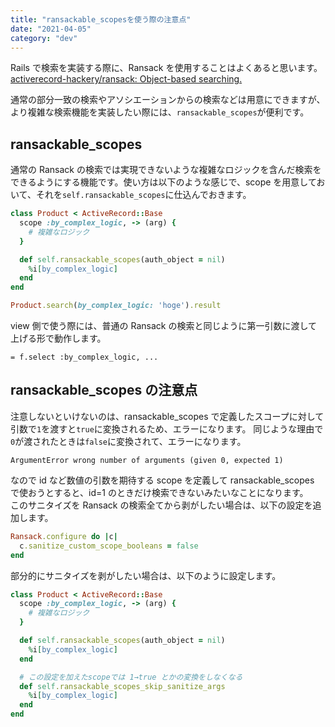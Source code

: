 ```yaml
---
title: "ransackable_scopesを使う際の注意点"
date: "2021-04-05"
category: "dev"
---
```


Rails で検索を実装する際に、Ransack を使用することはよくあると思います。
[activerecord-hackery/ransack: Object-based searching.](https://github.com/activerecord-hackery/ransack)

通常の部分一致の検索やアソシエーションからの検索などは用意にできますが、より複雑な検索機能を実装したい際には、`ransackable_scopes`が便利です。

## ransackable_scopes

通常の Ransack の検索では実現できないような複雑なロジックを含んだ検索をできるようにする機能です。使い方は以下のような感じで、scope を用意しておいて、それを`self.ransackable_scopes`に仕込んでおきます。

```rb:product.rb
class Product < ActiveRecord::Base
  scope :by_complex_logic, -> (arg) {
    # 複雑なロジック
  }

  def self.ransackable_scopes(auth_object = nil)
    %i[by_complex_logic]
  end
end
```

```rb
Product.search(by_complex_logic: 'hoge').result
```

view 側で使う際には、普通の Ransack の検索と同じように第一引数に渡して上げる形で動作します。

```slim:index.html.slim
= f.select :by_complex_logic, ...
```

## ransackable_scopes の注意点

注意しないといけないのは、ransackable_scopes で定義したスコープに対して引数で`1`を渡すと`true`に変換されるため、エラーになります。
同じような理由で`0`が渡されたときは`false`に変換されて、エラーになります。

```shell
ArgumentError wrong number of arguments (given 0, expected 1)
```

なので id など数値の引数を期待する scope を定義して ransackable_scopes で使おうとすると、id=1 のときだけ検索できないみたいなことになります。  
このサニタイズを Ransack の検索全てから剥がしたい場合は、以下の設定を追加します。

```rb:config/initializers/ransack.rb
Ransack.configure do |c|
  c.sanitize_custom_scope_booleans = false
end
```

部分的にサニタイズを剥がしたい場合は、以下のように設定します。

```rb:product.rb
class Product < ActiveRecord::Base
  scope :by_complex_logic, -> (arg) {
    # 複雑なロジック
  }

  def self.ransackable_scopes(auth_object = nil)
    %i[by_complex_logic]
  end

  # この設定を加えたscopeでは 1→true とかの変換をしなくなる
  def self.ransackable_scopes_skip_sanitize_args
    %i[by_complex_logic]
  end
end
```

